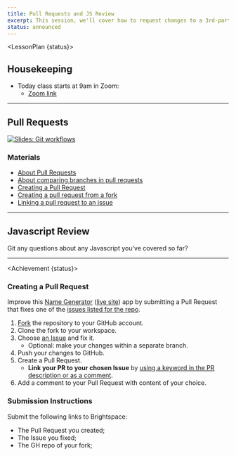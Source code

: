 ```yaml
---
title: Pull Requests and JS Review
excerpt: This session, we'll cover how to request changes to a 3rd-party repo using a Pull Request.
status: announced
---
```


<script>
	import Homework from "$lib/components/Homework.svelte";
	import LessonPlan from "$lib/components/LessonPlan.svelte";
	import Achievement from "$lib/components/Achievement.svelte";
</script>

<LessonPlan {status}>

<h2>Housekeeping</h2>

- Today class starts at 9am in Zoom:
	- [Zoom link](https://sait-ca.zoom.us/j/84500804914?pwd=L2lmZUlGcmNWQkhmRjdqaWlKcVFvdz09)

---

<h2>Pull Requests</h2>

[![Slides: Git workflows](/images/slides/cpnt-201/git-workflows.png)](/slides/cpnt-201/git-collaboration)

### Materials
- [About Pull Requests](https://docs.github.com/en/pull-requests/collaborating-with-pull-requests/proposing-changes-to-your-work-with-pull-requests/about-pull-requests)
- [About comparing branches in pull requests](https://docs.github.com/en/pull-requests/collaborating-with-pull-requests/proposing-changes-to-your-work-with-pull-requests/about-comparing-branches-in-pull-requests)
- [Creating a Pull Request](https://docs.github.com/en/pull-requests/collaborating-with-pull-requests/proposing-changes-to-your-work-with-pull-requests/creating-a-pull-request)
- [Creating a pull request from a fork](https://docs.github.com/en/pull-requests/collaborating-with-pull-requests/proposing-changes-to-your-work-with-pull-requests/creating-a-pull-request-from-a-fork)
- [Linking a pull request to an issue](https://docs.github.com/en/issues/tracking-your-work-with-issues/linking-a-pull-request-to-an-issue)

---

<h2>Javascript Review</h2>

Git any questions about any Javascript you've covered so far?

</LessonPlan>

---

<Achievement {status}>

### Creating a Pull Request
Improve this [Name Generator](https://github.com/sait-wbdv/namor) ([live site](https://sait-wbdv.github.io/namor/)) app by submitting a Pull Request that fixes one of the [issues listed for the repo](https://github.com/sait-wbdv/namor/issues).

1. [Fork](https://docs.github.com/en/get-started/quickstart/fork-a-repo) the repository to your GitHub account.
2. Clone the fork to your workspace.
3. Choose [an Issue](https://github.com/sait-wbdv/namor/issues) and fix it.
	- Optional: make your changes within a separate branch.
4. Push your changes to GitHub.
5. Create a Pull Request.
	- **Link your PR to your chosen Issue** by [using a keyword in the PR description or as a comment](https://docs.github.com/en/issues/tracking-your-work-with-issues/linking-a-pull-request-to-an-issue#linking-a-pull-request-to-an-issue-using-a-keyword).
6. Add a comment to your Pull Request with content of your choice.

### Submission Instructions
Submit the following links to Brightspace:
- The Pull Request you created;
- The Issue you fixed;
- The GH repo of your fork;

</Achievement>